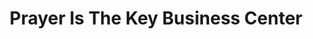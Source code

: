 ---
title: "Prayer Is The Key Business Center"
url: /ganta/prayer-is-the-key-business-center/
shop: Lebensmittel
---